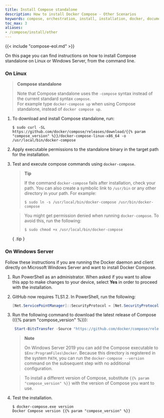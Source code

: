 ```yaml
---
title: Install Compose standalone
description: How to install Docker Compose - Other Scenarios
keywords: compose, orchestration, install, installation, docker, documentation
toc_max: 3
aliases:
- /compose/install/other
---
```


{{< include "compose-eol.md" >}}

On this page you can find instructions on how to install Compose standalone on Linux or Windows Server, from the command line.

### On Linux
> **Compose standalone**
>
> Note that Compose standalone uses the `-compose` syntax instead of the current standard syntax `compose`.  
>For example type `docker-compose up` when using Compose standalone, instead of `docker compose up`.

1. To download and install Compose standalone, run:
   ```console
   $ sudo curl -SL https://github.com/docker/compose/releases/download/{{% param "compose_version" %}}/docker-compose-linux-x86_64 -o /usr/local/bin/docker-compose
   ```
2. Apply executable permissions to the standalone binary in the target path for the installation.
3. Test and execute compose commands using `docker-compose`.

   > **Tip**
   >
   > If the command `docker-compose` fails after installation, check your path.
   > You can also create a symbolic link to `/usr/bin` or any other directory in your path.
   > For example:
   > ```console
   > $ sudo ln -s /usr/local/bin/docker-compose /usr/bin/docker-compose
   > ```
   
   > You might get permission denied when running `docker-compose`. To avoid this, run the following:
   > ```console
   > $ sudo chmod +x /usr/local/bin/docker-compose
   > ```
   { .tip }

### On Windows Server

Follow these instructions if you are running the Docker daemon and client directly
on Microsoft Windows Server and want to install Docker Compose.

1.  Run PowerShell as an administrator.
    When asked if you want to allow this app to make changes to your device, select **Yes** in order to proceed with the installation.

2.  GitHub now requires TLS1.2. In PowerShell, run the following:

    ```powershell
    [Net.ServicePointManager]::SecurityProtocol = [Net.SecurityProtocolType]::Tls12
    ```
3. Run the following command to download the latest release of Compose ({{% param "compose_version" %}}):

    ```powershell
     Start-BitsTransfer -Source "https://github.com/docker/compose/releases/download/{{% param "compose_version" %}}/docker-compose-windows-x86_64.exe" -Destination $Env:ProgramFiles\Docker\docker-compose.exe
    ```

    > **Note**
    >
    > On Windows Server 2019 you can add the Compose executable to `$Env:ProgramFiles\Docker`.
     Because this directory is registered in the system `PATH`, you can run the `docker-compose --version` 
     command on the subsequent step with no additional configuration.

    > To install a different version of Compose, substitute `{{% param "compose_version" %}}`
    > with the version of Compose you want to use.

4.  Test the installation.

    ```console
    $ docker-compose.exe version
    Docker Compose version {{% param "compose_version" %}}
    ```
